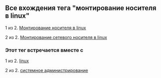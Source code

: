 ## Все вхождения тега "монтирование носителя в linux"


1 из 2. [Монтирование носителя в linux](./sys_linux_mount.md)

2 из 2. [Монтирование сетевого носителя в linux](./sys_linux_new_mount.md)



### Этот тег встречается вместе с


1 из 2. [linux](./meta_linux.md)

2 из 2. [системное администрирование](./meta_sistemnoe_administrirovanie.md)

